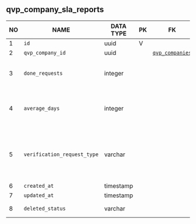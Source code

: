 qvp_company_sla_reports
----------------------------


NO | NAME | DATA TYPE | PK | FK | DESCRIPTION            
---|------|-----------|----|----|-------------
1|`id` | uuid | V |  | autogen
2|`qvp_company_id` | uuid |  | [`qvp_companies`](qvp_companies.md) | 
3|`done_requests` | integer |  |  | Total number of completed verification requests
4|`average_days` | integer |  |  | Average days per verification of 1 verification request
5|`verification_request_type` | varchar |  |  | Type of verification request: 'education', 'experiene', 'professional certificate'. 
6|`created_at` | timestamp |  |  | 
7|`updated_at` | timestamp |  |  | 
8|`deleted_status` | varchar |  |  | ACTIVE, DELETED
